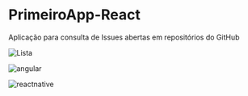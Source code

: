 # PrimeiroApp-React
Aplicação para consulta de Issues abertas em repositórios do GitHub

![Lista](https://user-images.githubusercontent.com/47827967/69690496-cabba000-10aa-11ea-964e-ea46c88059df.PNG)

![angular](https://user-images.githubusercontent.com/47827967/69690514-de670680-10aa-11ea-97b2-13f871e09f32.PNG)

![reactnative](https://user-images.githubusercontent.com/47827967/69690517-e757d800-10aa-11ea-9e3e-ab35e1147d04.PNG)

